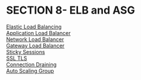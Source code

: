 # SECTION 8- ELB and ASG

[Elastic Load Balancing](Section-8/Elastic%20Load%20Balancing.md)</br>
[Application Load Balancer](Section-8/Application%20Load%20Balancer.md)</br>
[Network Load Balancer](Section-8/Network%20Load%20Balancer.md)</br>
[Gateway Load Balancer](Section-8/Gateway%20Load%20Balancer.md)</br>
[Sticky Sessions](Section-8/Sticky%20Sessions.md)</br>
[SSL TLS](Section-8/SSL.md)</br>
[Connection Draining](Section-8/Connection%20Draining.md)</br>
[Auto Scaling Group](Section-8/Auto%20Scaling%20Group.md)</br>



